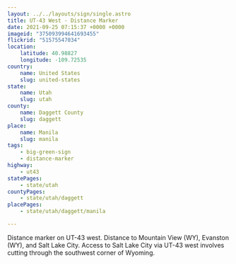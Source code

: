```yaml
---
layout: ../../layouts/sign/single.astro
title: UT-43 West - Distance Marker
date: 2021-09-25 07:15:37 +0000 +0000
imageid: "375093994641693455"
flickrid: "51575547034"
location:
    latitude: 40.98827
    longitude: -109.72535
country:
    name: United States
    slug: united-states
state:
    name: Utah
    slug: utah
county:
    name: Daggett County
    slug: daggett
place:
    name: Manila
    slug: manila
tags:
    - big-green-sign
    - distance-marker
highway:
    - ut43
statePages:
    - state/utah
countyPages:
    - state/utah/daggett
placePages:
    - state/utah/daggett/manila

---
```

Distance marker on UT-43 west.  Distance to Mountain View (WY), Evanston (WY), and Salt Lake City.  Access to Salt Lake City via UT-43 west involves cutting through the southwest corner of Wyoming.